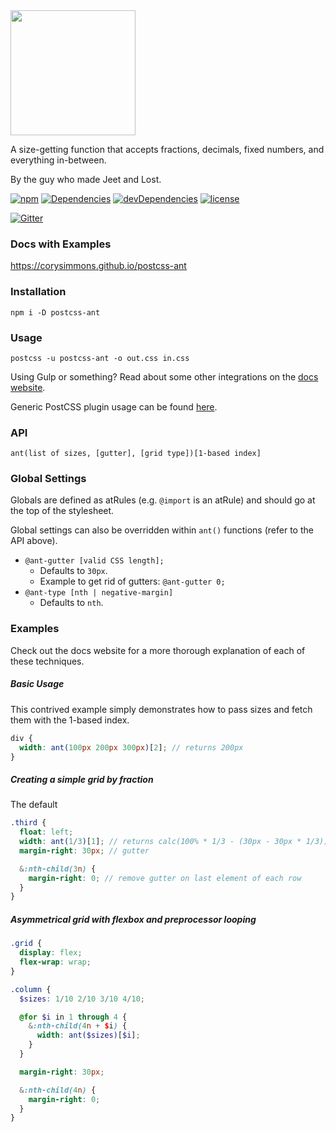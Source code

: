 <img src="https://corysimmons.github.io/postcss-ant/img/postcss-ant-logo.svg" width="200">

A size-getting function that accepts fractions, decimals, fixed numbers, and everything in-between.

By the guy who made Jeet and Lost.

[![npm](https://img.shields.io/npm/v/postcss-ant.svg?maxAge=2592000)](https://www.npmjs.com/package/postcss-ant)
[![Dependencies](https://img.shields.io/david/corysimmons/postcss-ant.svg?maxAge=2592000)](https://github.com/corysimmons/postcss-ant/blob/master/package.json)
[![devDependencies](https://img.shields.io/david/dev/corysimmons/postcss-ant.svg?maxAge=2592000)]()
[![license](https://img.shields.io/github/license/mashape/apistatus.svg?maxAge=2592000)]()

[![Gitter](https://badges.gitter.im/postcss-ant/Lobby.svg?style=flat-square)](https://gitter.im/postcss-ant/Lobby)

### Docs with Examples

https://corysimmons.github.io/postcss-ant

### Installation

`npm i -D postcss-ant`

### Usage

`postcss -u postcss-ant -o out.css in.css`

Using Gulp or something? Read about some other integrations on the [docs website](https://corysimmons.github.io/postcss-ant/usage).

Generic PostCSS plugin usage can be found [here](https://github.com/postcss/postcss#usage).

### API

`ant(list of sizes, [gutter], [grid type])[1-based index]`

### Global Settings

Globals are defined as atRules (e.g. `@import` is an atRule) and should go at the top of the stylesheet.

Global settings can also be overridden within `ant()` functions (refer to the API above).

- `@ant-gutter [valid CSS length];`
  - Defaults to `30px`.
  - Example to get rid of gutters: `@ant-gutter 0;`
- `@ant-type [nth | negative-margin]`
  - Defaults to `nth`.

### Examples

Check out the docs website for a more thorough explanation of each of these techniques.

##### Basic Usage

This contrived example simply demonstrates how to pass sizes and fetch them with the 1-based index.

```scss
div {
  width: ant(100px 200px 300px)[2]; // returns 200px
}
```

##### Creating a simple grid by fraction

The default

```scss
.third {
  float: left;
  width: ant(1/3)[1]; // returns calc(100% * 1/3 - (30px - 30px * 1/3))
  margin-right: 30px; // gutter

  &:nth-child(3n) {
    margin-right: 0; // remove gutter on last element of each row
  }
}
```

##### Asymmetrical grid with flexbox and preprocessor looping

```scss
.grid {
  display: flex;
  flex-wrap: wrap;
}

.column {
  $sizes: 1/10 2/10 3/10 4/10;

  @for $i in 1 through 4 {
    &:nth-child(4n + $i) {
      width: ant($sizes)[$i];
    }
  }

  margin-right: 30px;

  &:nth-child(4n) {
    margin-right: 0;
  }
}
```
